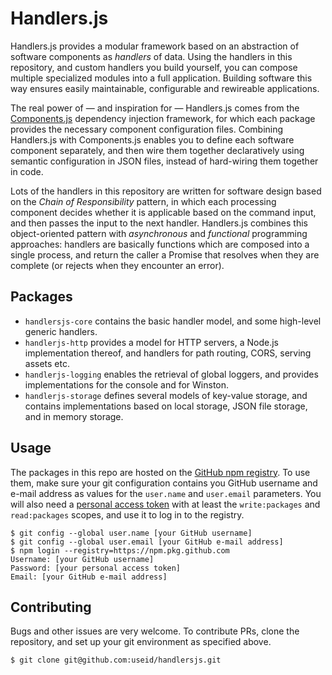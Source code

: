 # Handlers.js

Handlers.js provides a modular framework based on an abstraction of software components as _handlers_ of data. Using the handlers in this repository, and custom handlers you build yourself, you can compose multiple specialized modules into a full application. Building software this way ensures easily maintainable, configurable and rewireable applications.

The real power of — and inspiration for — Handlers.js comes from the [Components.js](https://componentsjs.readthedocs.io) dependency injection framework, for which each package provides the necessary component configuration files. Combining Handlers.js with Components.js enables you to define each software component separately, and then wire them together declaratively using semantic configuration in JSON files, instead of hard-wiring them together in code.

Lots of the handlers in this repository are written for software design based on the _Chain of Responsibility_ pattern, in which each processing component decides whether it is applicable based on the command input, and then passes the input to the next handler. Handlers.js combines this object-oriented pattern with _asynchronous_ and _functional_ programming approaches: handlers are basically functions which are composed into a single process, and return the caller a Promise that resolves when they are complete (or rejects when they encounter an error).

## Packages

- `handlersjs-core` contains the basic handler model, and some high-level generic handlers.
- `handlerjs-http` provides a model for HTTP servers, a Node.js implementation thereof, and handlers for path routing, CORS, serving assets etc.
- `handlerjs-logging` enables the retrieval of global loggers, and provides implementations for the console and for Winston.
- `handlerjs-storage` defines several models of key-value storage, and contains implementations based on local storage, JSON file storage, and in memory storage.

## Usage

The packages in this repo are hosted on the [GitHub npm registry](https://docs.github.com/en/packages/working-with-a-github-packages-registry/working-with-the-npm-registry). To use them, make sure your git configuration contains you GitHub username and e-mail address as values for the `user.name` and `user.email` parameters. You will also need a [personal access token](https://github.com/settings/tokens) with at least the `write:packages` and `read:packages` scopes, and use it to log in to the registry.

```
$ git config --global user.name [your GitHub username]
$ git config --global user.email [your GitHub e-mail address]
$ npm login --registry=https://npm.pkg.github.com
Username: [your GitHub username]
Password: [your personal access token]
Email: [your GitHub e-mail address]
```

## Contributing

Bugs and other issues are very welcome. To contribute PRs, clone the repository, and set up your git environment as specified above.

```
$ git clone git@github.com:useid/handlersjs.git
```

